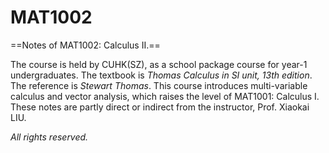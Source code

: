 # MAT1002
==Notes of MAT1002: Calculus II.==

The course is held by CUHK(SZ), as a school package course for year-1 undergraduates. The textbook is *Thomas Calculus in SI unit, 13th edition*. The reference is *Stewart Thomas*. This course introduces multi-variable calculus and vector analysis, which raises the level of MAT1001: Calculus I. These notes are partly direct or indirect from the instructor, Prof. Xiaokai LIU.

*All rights reserved.*

